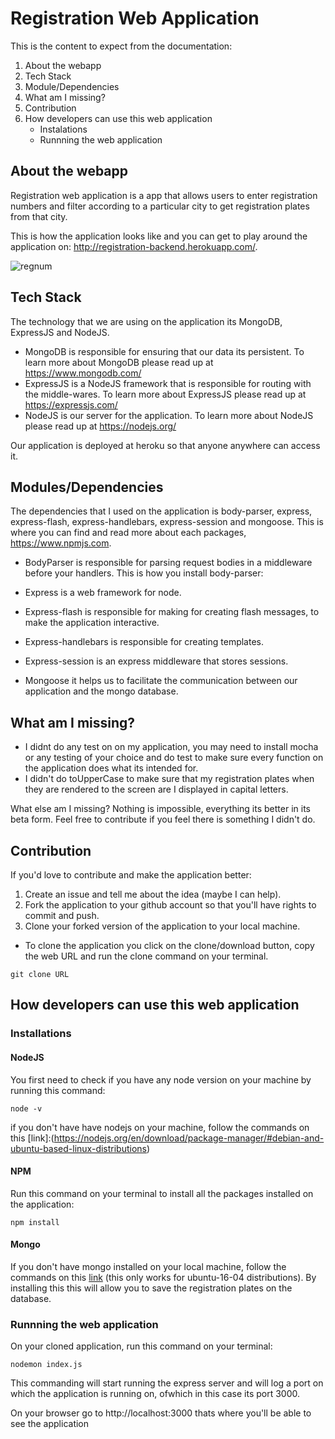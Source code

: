 # Registration Web Application

 This is the content to expect from the documentation:

1. About the webapp
1. Tech Stack
1. Module/Dependencies
1. What am I missing?
1. Contribution
1. How developers can use this web application
    - Instalations
    - Runnning the web application

## About the webapp

Registration web application is a app that allows users to enter registration numbers and filter according to a particular city to get registration plates from that city.

This is how the application looks like and you can get to play around the application on: http://registration-backend.herokuapp.com/.

![regnum](https://user-images.githubusercontent.com/22472229/30746316-b888c738-9fa9-11e7-908b-9cad703edf3a.png)

## Tech Stack

The technology that we are using on the application its MongoDB, ExpressJS and NodeJS.

- MongoDB is responsible for ensuring that our data its persistent. To learn more about MongoDB please read up at https://www.mongodb.com/   
- ExpressJS is a NodeJS framework that is responsible for routing with the middle-wares. To learn more about ExpressJS please read up at https://expressjs.com/
- NodeJS is our server for the application. To learn more about NodeJS please read up at https://nodejs.org/

Our application is deployed at heroku so that anyone anywhere can access it.


## Modules/Dependencies

The dependencies that I used on the application is body-parser, express, express-flash, express-handlebars, express-session and mongoose. This is where you can find and read more about each packages, https://www.npmjs.com.

- BodyParser is responsible for parsing request bodies in a middleware before your handlers. This is how you install body-parser:

- Express is a web framework for node.

- Express-flash is responsible for making for creating flash messages, to make the application interactive.

- Express-handlebars is responsible for creating templates.

- Express-session is an express middleware that stores sessions.

- Mongoose it helps us to facilitate the communication between our application and the mongo database.


## What am I missing?

- I didnt do any test on on my application, you may need to install mocha or any testing of your choice and do test to make sure every function on the application does what its intended for.
- I didn't do toUpperCase to make sure that my registration plates when they are rendered to the screen are I displayed in capital letters.

What else am I missing? Nothing is impossible, everything its better in its beta form. Feel free to contribute if you feel there is something I didn't do.

## Contribution

If you'd love to contribute and make the application better:

1. Create an issue and tell me about the idea (maybe I can help).
1. Fork the application to your github account so that you'll have rights to commit and push.
1. Clone your forked version of the application to your local machine.
-   To clone the application you click on the clone/download button, copy the web URL and run the clone command on your terminal.
```
git clone URL
```

## How developers can use this web application

### Installations

#### NodeJS

You first need to check if you have any node version on your machine by running this command:
```
node -v
```

if you don't have have nodejs on your machine, follow the commands on this [link]:(https://nodejs.org/en/download/package-manager/#debian-and-ubuntu-based-linux-distributions)


#### NPM

Run this command on your terminal to install all the packages installed on the application:
```
npm install
```

#### Mongo

If you don't have mongo installed on your local machine, follow the commands on this [link](https://www.digitalocean.com/community/tutorials/how-to-install-and-secure-mongodb-on-ubuntu-16-04) (this only works for ubuntu-16-04 distributions). By installing this this will allow you to save the registration plates on the database.



### Runnning the web application

On your cloned application, run this command on your terminal:
```
nodemon index.js
```

This commanding will start running the express server and will log a port on which the application is running on, ofwhich in this case its port 3000.

On your browser go to http://localhost:3000 thats where you'll be able to see the application
